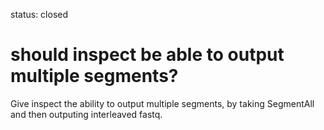 status: closed
# should inspect be able to output multiple segments?

Give inspect the ability to output multiple segments,
by taking SegmentAll and then outputing interleaved 
fastq.
